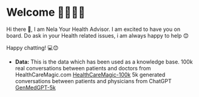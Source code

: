 # Welcome 👩🏾‍⚕️🤖

Hi there 👋, I am Nela Your Health Advisor. I am excited to have you on board. 
Do ask in your Health related issues, i am always happy to help 😊

Happy chatting! 💻😊

- **Data:** This is the data which has been used as a knowledge base. 
100k real conversations between patients and doctors from HealthCareMagic.com [HealthCareMagic-100k](https://drive.google.com/file/d/1lyfqIwlLSClhgrCutWuEe_IACNq6XNUt/view?usp=sharing)
5k generated conversations between patients and physicians from ChatGPT [GenMedGPT-5k](https://drive.google.com/file/d/1nDTKZ3wZbZWTkFMBkxlamrzbNz0frugg/view?usp=sharing)